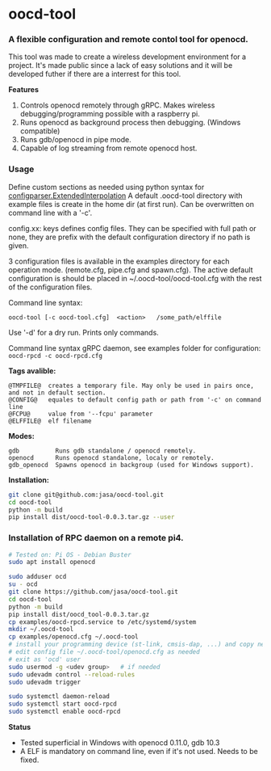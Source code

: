 # oocd-tool
### A flexible configuration and remote contol tool for openocd. 

This tool was made to create a wireless development environment for a project. It's made public since a lack of easy solutions and it will be developed futher if there are a interrest for this tool.

**Features**
1. Controls openocd remotely through gRPC. Makes wireless debugging/programming possible with a raspberry pi.
2. Runs openocd as background process then debugging. (Windows compatible)
3. Runs gdb/openocd in pipe mode.
4. Capable of log streaming from remote openocd host.

### Usage
Define custom sections as needed using python syntax for [configparser.ExtendedInterpolation](https://docs.python.org/3/library/configparser.html)
A default .oocd-tool directory with example files is create in the home dir (at first run). Can be overwritten on command line with a '-c'.

config.xx: keys defines config files. They can be specified with full path or none, they are prefix with the default configuration directory if no path is given.

3 configuration files is available in the examples directory for each operation mode. (remote.cfg, pipe.cfg and spawn.cfg).
The active default configuration is should be placed in ~/.oocd-tool/oocd-tool.cfg with the rest of the configuration files.

Command line syntax:

`oocd-tool [-c oocd-tool.cfg]  <action>   /some_path/elffile`

Use '-d' for a dry run. Prints only commands.

Command line syntax gRPC daemon, see examples folder for configuration:
`oocd-rpcd -c oocd-rpcd.cfg`

**Tags avalible:**
```
@TMPFILE@  creates a temporary file. May only be used in pairs once, and not in default section.
@CONFIG@   equales to default config path or path from '-c' on command line
@FCPU@     value from '--fcpu' parameter
@ELFFILE@  elf filename
```

**Modes:**
```
gdb          Runs gdb standalone / openocd remotely.
openocd      Runs openocd standalone, localy or remotely.
gdb_openocd  Spawns openocd in backgroup (used for Windows support).
```

**Installation:**

```sh
git clone git@github.com:jasa/oocd-tool.git
cd oocd-tool
python -m build
pip install dist/oocd-tool-0.0.3.tar.gz --user
```

### Installation of RPC daemon on a remote pi4.
```bash
# Tested on: Pi OS - Debian Buster
sudo apt install openocd

sudo adduser ocd
su - ocd
git clone https://github.com/jasa/oocd-tool.git
cd oocd-tool
python -m build
pip install dist/oocd_tool-0.0.3.tar.gz
cp examples/oocd-rpcd.service to /etc/systemd/system
mkdir ~/.oocd-tool
cp examples/openocd.cfg ~/.oocd-tool
# install your programming device (st-link, cmsis-dap, ...) and copy needed file to `/etc/udev.rules.d`
# edit config file ~/.oocd-tool/openocd.cfg as needed
# exit as 'ocd' user
sudo usermod -g <udev group>   # if needed
sudo udevadm control --reload-rules
sudo udevadm trigger

sudo systemctl daemon-reload
sudo systemctl start oocd-rpcd
sudo systemctl enable oocd-rpcd
```

**Status**
* Tested superficial in Windows with openocd 0.11.0, gdb 10.3
* A ELF is mandatory on command line, even if it's not used. Needs to be fixed.

